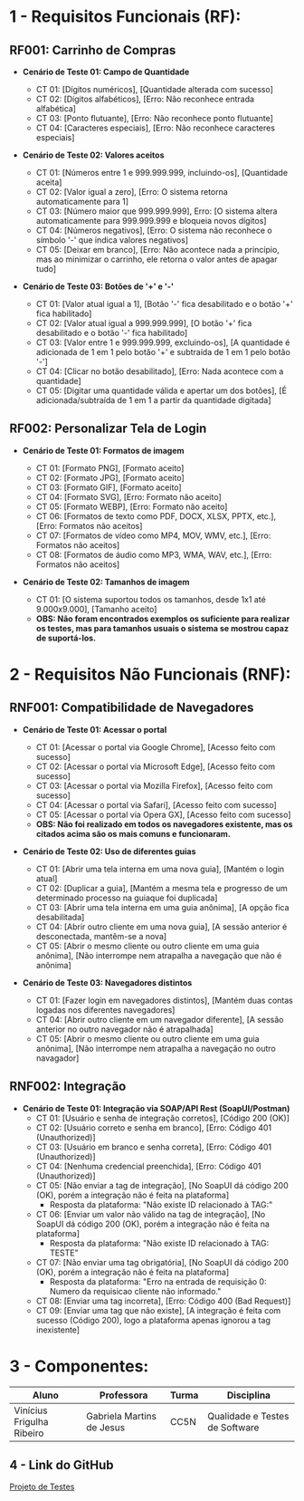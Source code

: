 # 1 - Requisitos Funcionais (RF):

## RF001: Carrinho de Compras
- **Cenário de Teste 01: Campo de Quantidade**
  - CT 01: [Dígitos numéricos], [Quantidade alterada com sucesso]
  - CT 02: [Dígitos alfabéticos], [Erro: Não reconhece entrada alfabética]
  - CT 03: [Ponto flutuante], [Erro: Não reconhece ponto flutuante]
  - CT 04: [Caracteres especiais], [Erro: Não reconhece caracteres especiais]


- **Cenário de Teste 02: Valores aceitos**
  - CT 01: [Números entre 1 e 999.999.999, incluindo-os], [Quantidade aceita]
  - CT 02: [Valor igual a zero], [Erro: O sistema retorna automaticamente para 1]
  - CT 03: [Número maior que 999.999.999], Erro: [O sistema altera automaticamente para 999.999.999 e bloqueia novos dígitos]
  - CT 04: [Números negativos], [Erro: O sistema não reconhece o símbolo '-' que indica valores negativos]
  - CT 05: [Deixar em branco], [Erro: Não acontece nada a princípio, mas ao minimizar o carrinho, ele retorna o valor antes de apagar tudo]

- **Cenário de Teste 03: Botões de '+' e '-'**
  - CT 01: [Valor atual igual a 1], [Botão '-' fica desabilitado e o botão '+' fica habilitado]
  - CT 02: [Valor atual igual a 999.999.999], [O botão '+' fica desabilitado e o botão '-' fica habilitado]
  - CT 03: [Valor entre 1 e 999.999.999, excluindo-os], [A quantidade é adicionada de 1 em 1 pelo botão '+' e subtraída de 1 em 1 pelo botão '-']
  - CT 04: [Clicar no botão desabilitado], [Erro: Nada acontece com a quantidade]
  - CT 05: [Digitar uma quantidade válida e apertar um dos botões], [É adicionada/subtraída de 1 em 1 a partir da quantidade digitada]


## RF002: Personalizar Tela de Login
- **Cenário de Teste 01: Formatos de imagem**
  - CT 01: [Formato PNG], [Formato aceito]
  - CT 02: [Formato JPG], [Formato aceito]
  - CT 03: [Formato GIF], [Formato aceito]
  - CT 04: [Formato SVG], [Erro: Formato não aceito]
  - CT 05: [Formato WEBP], [Erro: Formato não aceito]
  - CT 06: [Formatos de texto como PDF, DOCX, XLSX, PPTX, etc.], [Erro: Formatos não aceitos]
  - CT 07: [Formatos de vídeo como MP4, MOV, WMV, etc.], [Erro: Formatos não aceitos]
  - CT 08: [Formatos de áudio como MP3, WMA, WAV, etc.], [Erro: Formatos não aceitos]

- **Cenário de Teste 02: Tamanhos de imagem**
  - CT 01: [O sistema suportou todos os tamanhos, desde 1x1 até 9.000x9.000], [Tamanho aceito]
  - **OBS: Não foram encontrados exemplos os suficiente para realizar os testes, mas para tamanhos usuais o sistema se mostrou capaz de suportá-los.** 


# 2 - Requisitos Não Funcionais (RNF):

## RNF001: Compatibilidade de Navegadores
- **Cenário de Teste 01: Acessar o portal**
  - CT 01: [Acessar o portal via Google Chrome], [Acesso feito com sucesso]
  - CT 02: [Acessar o portal via Microsoft Edge], [Acesso feito com sucesso]
  - CT 03: [Acessar o portal via Mozilla Firefox], [Acesso feito com sucesso]
  - CT 04: [Acessar o portal via Safari], [Acesso feito com sucesso]
  - CT 05: [Acessar o portal via Opera GX], [Acesso feito com sucesso]
  - **OBS: Não foi realizado em todos os navegadores existente, mas os citados acima são os mais comuns e funcionaram.**

- **Cenário de Teste 02: Uso de diferentes guias**
  - CT 01: [Abrir uma tela interna em uma nova guia], [Mantém o login atual]
  - CT 02: [Duplicar a guia], [Mantém a mesma tela e progresso de um determinado processo na guiaque foi duplicada]
  - CT 03: [Abrir uma tela interna em uma guia anônima], [A opção fica desabilitada]
  - CT 04: [Abrir outro cliente em uma nova guia], [A sessão anterior é desconectada, mantêm-se a nova]
  - CT 05: [Abrir o mesmo cliente ou outro cliente em uma guia anônima], [Não interrompe nem atrapalha a navegação que não é anônima]

- **Cenário de Teste 03: Navegadores distintos**
  - CT 01: [Fazer login em navegadores distintos], [Mantém duas contas logadas nos diferentes navegadores]
  - CT 04: [Abrir outro cliente em um navegador diferente], [A sessão anterior no outro navegador não é atrapalhada]
  - CT 05: [Abrir o mesmo cliente ou outro cliente em uma guia anônima], [Não interrompe nem atrapalha a navegação no outro navagador]


## RNF002: Integração
- **Cenário de Teste 01: Integração via SOAP/API Rest (SoapUI/Postman)**
  - CT 01: [Usuário e senha de integração corretos], [Código 200 (OK)]
  - CT 02: [Usuário correto e senha em branco], [Erro: Código 401 (Unauthorized)]
  - CT 03: [Usuário em branco e senha correta], [Erro: Código 401 (Unauthorized)]
  - CT 04: [Nenhuma credencial preenchida], [Erro: Código 401 (Unauthorized)]
  - CT 05: [Não enviar a tag de integração], [No SoapUI dá código 200 (OK), porém a integração não é feita na plataforma]
    - Resposta da plataforma: "Não existe ID relacionado à TAG:"
  - CT 06: [Enviar um valor não válido na tag de integração], [No SoapUI dá código 200 (OK), porém a integração não é feita na plataforma]
    - Resposta da plataforma: "Não existe ID relacionado à TAG: TESTE"
  - CT 07: [Não enviar uma tag obrigatória], [No SoapUI dá código 200 (OK), porém a integração não é feita na plataforma]
    - Resposta da plataforma: "Erro na entrada de requisição 0: Numero da requisicao cliente não informado."
  - CT 08: [Enviar uma tag incorreta], [Erro: Código 400 (Bad Request)]
  - CT 09: [Enviar uma tag que não existe], [A integração é feita com sucesso (Código 200), logo a plataforma apenas ignorou a tag inexistente]


# 3 - Componentes:

| Aluno                     | Professora                | Turma | Disciplina                     |
| ------------------------- | ------------------------- | ----- | ------------------------------ |
| Vinícius Frigulha Ribeiro | Gabriela Martins de Jesus | CC5N  | Qualidade e Testes de Software |

## 4 - Link do GitHub

[Projeto de Testes](https://github.com/vinifrigulha/UVV/blob/main/Qualidade%20de%20Testes/projeto_parte2.md)

